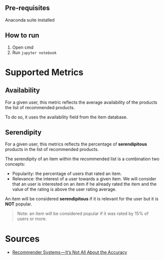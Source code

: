 ﻿## Pre-requisites
Anaconda suite installed

## How to run
1. Open cmd
2. Run `jupyter notebook`

# Supported Metrics
## Availability
For a given user, this metric reflects the average availability of the products the list of recommended products.

To do so, it uses the availability field from the item database.

## Serendipity
For a given user, this metrics reflects the percentage of **serendipitous** products in the list of recommended products.

The serendipity of an item within the recommended list is a combination two concepts:
- Popularity: the percentage of users that rated an item.
- Relevance: the interest of a user towards a given item. We will consider that an user is interested on an item if he already rated the item and the value of the rating is above the user rating average.

An item will be considered **serendipitous** if it is relevant for the user but it is **NOT** popular.

> Note: an item will be considered popular if it was rated by 15% of users or more.

# Sources
- [Recommender Systems — It’s Not All About the Accuracy](https://gab41.lab41.org/recommender-systems-its-not-all-about-the-accuracy-562c7dceeaff)

